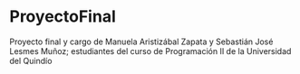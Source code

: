 # ProyectoFinal
Proyecto final y cargo de Manuela Aristizábal Zapata y Sebastián José Lesmes Muñoz; estudiantes del curso de Programación II de la Universidad del Quindío
